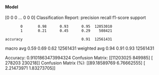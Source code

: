 #### Model
[0 0 0 ... 0 0 0]
Classification Report:
              precision    recall  f1-score   support

           0       0.98      0.93      0.95  12053010
           1       0.21      0.45      0.29    508421

    accuracy                           0.91  12561431
   macro avg       0.59      0.69      0.62  12561431
weighted avg       0.94      0.91      0.93  12561431

Accuracy: 0.9101863473994324
Confusion Matrix:
[[11203025   849985]
 [  278203   230218]]
Confusion Matrix (%):
[[89.18589769  6.76662555]
 [ 2.21473971  1.83273705]]
